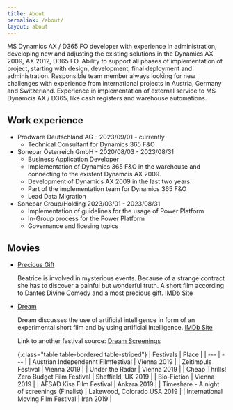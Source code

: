 ```yaml
---
title: About
permalink: /about/
layout: about
---
```


MS Dynamics AX / D365 FO developer with experience in administration, developing new and adjusting the existing solutions in the Dynamics AX 2009, AX 2012, D365 FO. Ability to support all phases of implementation of project, starting with design, development, final deployment and administration. Responsible team member always looking for new challenges with experience from international projects in Austria, Germany and Switzerland. Experience in implementation of external service to MS Dynamcis AX / D365, like cash registers and warehouse automations.

## Work experience

- Prodware Deutschland AG - 2023/09/01 - currently
  - Technical Consultant for Dynamics 365 F&O
- Sonepar Österreich GmbH - 2020/08/03 - 2023/08/31
  - Business Application Developer
  - Implementation of Dynamics 365 F&O in the warehouse and connecting to the existent Dynamcis AX 2009.
  - Development of Dynamics AX 2009 in the last two years.
  - Part of the implementation team for Dynamics 365 F&O
  - Lead Data Migration
- Sonepar Group/Holding 2023/03/01 - 2023/08/31
  - Implementation of guidelines for the usage of Power Platform
  - In-Group process for the Power Platform
  - Governance and licesing topics

## Movies

- [Precious Gift](https://www.reisenbauer-film.com/precious/crew.html)

  Beatrice is involved in mysterious events. Because of a strange contract she has to discover a painful but wonderful truth. A short film according to Dantes Divine Comedy and a most precious gift.
  [IMDb Site](https://www.imdb.com/title/tt5233126/?ref_=nm_ov_bio_lk)

- [Dream](https://www.reisenbauer-film.com/dream/)

  Dream discusses the use of artificial intelligence in form of an experimental short film and by using artificial intelligence.
  [IMDb Site](https://www.imdb.com/title/tt5233126/?ref_=nm_ov_bio_lk)

  Link to another festival source: [Dream Screenings](https://reisenbauer-film.com/film/screenings.php?film=dream)

  {:class="table table-bordered table-striped"}
  | Festivals | Place |
  | --- | --- |
  | Austrian Independennt Filmfestival | Vienna 2019 |
  | Zeitimpuls Festival | Vienna 2019 |
  | Under the Radar | Vienna 2019 |
  | Cheap Thrills! Zero Budget Film Festival | Sheffield, UK 2019 |
  | Bio-Fiction | Vienna 2019 |
  | AFSAD Kisa Film Festival | Ankara 2019 |
  | Timeshare - A night of screenings (Finalist) | Lakewood, Colorado USA 2019 |
  | International Moving Film Festival | Iran 2019 |

